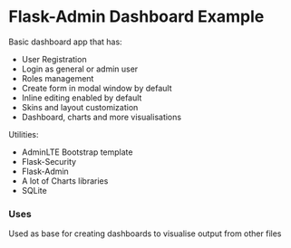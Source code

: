 # Flask-Admin Dashboard Example

Basic dashboard app that has:

- User Registration
- Login as general or admin user
- Roles management
- Create form in modal window by default
- Inline editing enabled by default
- Skins and  layout customization
- Dashboard, charts and more visualisations
 
Utilities: 

  - AdminLTE Bootstrap template
  - Flask-Security
  - Flask-Admin
  - A lot of Charts libraries
  - SQLite


### Uses

Used as base for creating dashboards to visualise output from other files

